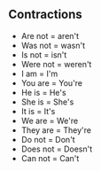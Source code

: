 ## Contractions

* Are not = aren't
* Was not = wasn't
* Is not = isn't
* Were not = weren't
* I am = I'm
* You are = You're
* He is = He's
* She is = She's
* It is = It's
* We are = We're
* They are = They're
* Do not = Don't
* Does not = Doesn't
* Can not = Can't

